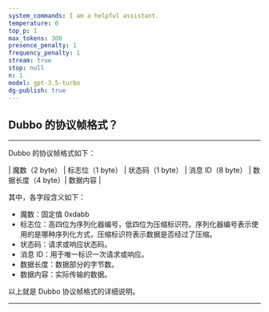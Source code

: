 ```yaml
---
system_commands: I am a helpful assistant.
temperature: 0
top_p: 1
max_tokens: 300
presence_penalty: 1
frequency_penalty: 1
stream: true
stop: null
n: 1
model: gpt-3.5-turbo
dg-publish: true
---
```


## Dubbo 的协议帧格式？


<hr class="__chatgpt_plugin">


Dubbo 的协议帧格式如下：

| 魔数（2 byte） | 标志位（1 byte） | 状态码（1 byte） | 消息 ID（8 byte） | 数据长度（4 byte）| 数据内容 |

其中，各字段含义如下：

- 魔数：固定值 0xdabb
- 标志位：高四位为序列化器编号，低四位为压缩标识符。序列化器编号表示使用的是哪种序列化方式，压缩标识符表示数据是否经过了压缩。
- 状态码：请求或响应状态码。
- 消息 ID：用于唯一标识一次请求或响应。
- 数据长度：数据部分的字节数。
- 数据内容：实际传输的数据。

以上就是 Dubbo 协议帧格式的详细说明。

<hr class="__chatgpt_plugin">

